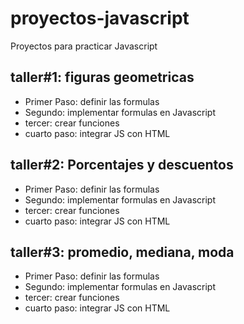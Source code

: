# proyectos-javascript
Proyectos para practicar Javascript

## taller#1: figuras geometricas

- Primer Paso: definir las formulas
- Segundo: implementar formulas en Javascript
- tercer: crear funciones
- cuarto paso: integrar JS con HTML

## taller#2: Porcentajes y descuentos
- Primer Paso: definir las formulas
- Segundo: implementar formulas en Javascript
- tercer: crear funciones
- cuarto paso: integrar JS con HTML

## taller#3: promedio, mediana, moda

- Primer Paso: definir las formulas
- Segundo: implementar formulas en Javascript
- tercer: crear funciones
- cuarto paso: integrar JS con HTML